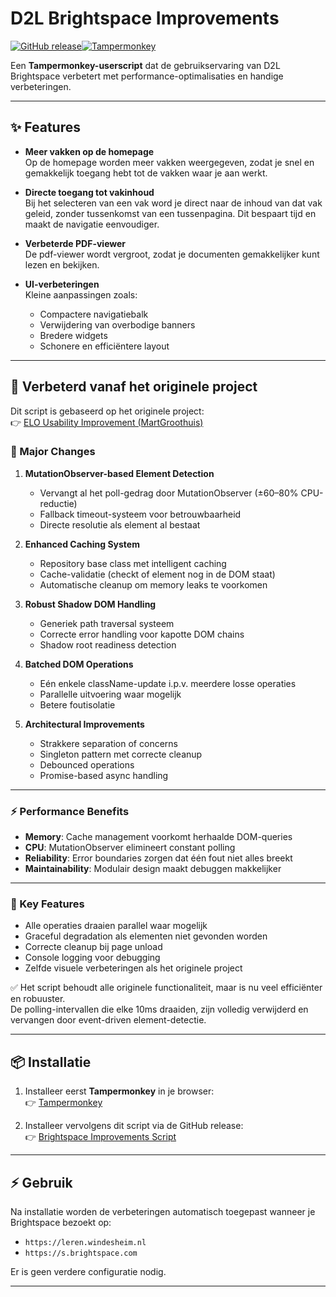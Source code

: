 # D2L Brightspace Improvements

[![GitHub release](https://img.shields.io/github/v/release/GeneraalCoKayne/D2L-Brightspace-improvements?style=for-the-badge)](https://github.com/GeneraalCoKayne/D2L-Brightspace-improvements/releases)[![Tampermonkey](https://img.shields.io/badge/Tampermonkey-Compatible-brightgreen?style=for-the-badge&logo=google-chrome)](https://www.tampermonkey.net/)

Een **Tampermonkey-userscript** dat de gebruikservaring van D2L Brightspace verbetert met performance-optimalisaties en handige verbeteringen.

---

## ✨ Features

- **Meer vakken op de homepage**  
  Op de homepage worden meer vakken weergegeven, zodat je snel en gemakkelijk toegang hebt tot de vakken waar je aan werkt.

- **Directe toegang tot vakinhoud**  
  Bij het selecteren van een vak word je direct naar de inhoud van dat vak geleid, zonder tussenkomst van een tussenpagina. Dit bespaart tijd en maakt de navigatie eenvoudiger.

- **Verbeterde PDF-viewer**  
  De pdf-viewer wordt vergroot, zodat je documenten gemakkelijker kunt lezen en bekijken.

- **UI-verbeteringen**  
  Kleine aanpassingen zoals:
  - Compactere navigatiebalk  
  - Verwijdering van overbodige banners  
  - Bredere widgets  
  - Schonere en efficiëntere layout  

---

## 🚀 Verbeterd vanaf het originele project

Dit script is gebaseerd op het originele project:  
👉 [ELO Usability Improvement (MartGroothuis)](https://github.com/MartGroothuis/ELO-usability-improvement)

### 🔧 Major Changes

1. **MutationObserver-based Element Detection**
   - Vervangt al het poll-gedrag door MutationObserver (±60–80% CPU-reductie)  
   - Fallback timeout-systeem voor betrouwbaarheid  
   - Directe resolutie als element al bestaat  

2. **Enhanced Caching System**
   - Repository base class met intelligent caching  
   - Cache-validatie (checkt of element nog in de DOM staat)  
   - Automatische cleanup om memory leaks te voorkomen  

3. **Robust Shadow DOM Handling**
   - Generiek path traversal systeem  
   - Correcte error handling voor kapotte DOM chains  
   - Shadow root readiness detection  

4. **Batched DOM Operations**
   - Eén enkele className-update i.p.v. meerdere losse operaties  
   - Parallelle uitvoering waar mogelijk  
   - Betere foutisolatie  

5. **Architectural Improvements**
   - Strakkere separation of concerns  
   - Singleton pattern met correcte cleanup  
   - Debounced operations  
   - Promise-based async handling  

---

### ⚡ Performance Benefits

- **Memory**: Cache management voorkomt herhaalde DOM-queries  
- **CPU**: MutationObserver elimineert constant polling  
- **Reliability**: Error boundaries zorgen dat één fout niet alles breekt  
- **Maintainability**: Modulair design maakt debuggen makkelijker  

---

### 🔑 Key Features

- Alle operaties draaien parallel waar mogelijk  
- Graceful degradation als elementen niet gevonden worden  
- Correcte cleanup bij page unload  
- Console logging voor debugging  
- Zelfde visuele verbeteringen als het originele project  

✅ Het script behoudt alle originele functionaliteit, maar is nu veel efficiënter en robuuster.  
De polling-intervallen die elke 10ms draaiden, zijn volledig verwijderd en vervangen door event-driven element-detectie.  

---

## 📦 Installatie

1. Installeer eerst **Tampermonkey** in je browser:  
   👉 [Tampermonkey]((https://www.tampermonkey.net/))

2. Installeer vervolgens dit script via de GitHub release:  
   👉 [Brightspace Improvements Script](https://github.com/GeneraalCoKayne/D2L-Brightspace-improvements/releases/download/0.0.1/D2L-Brightspace-improvements-0.0.1.user.js)

---

## ⚡ Gebruik

Na installatie worden de verbeteringen automatisch toegepast wanneer je Brightspace bezoekt op:

- `https://leren.windesheim.nl`  
- `https://s.brightspace.com`

Er is geen verdere configuratie nodig.  

---
